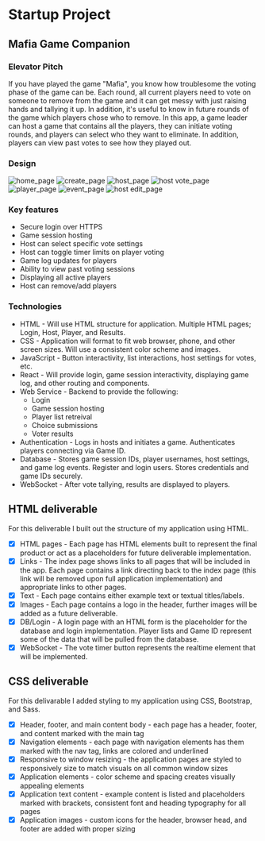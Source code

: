 # Startup Project

## Mafia Game Companion

### Elevator Pitch
If you have played the game "Mafia", you know how troublesome the voting phase of the game can be. Each round, all current players need to vote on someone to remove from the game and it can get messy with just raising hands and tallying it up. In addition, it's useful to know in future rounds of the game which players chose who to remove. In this app, a game leader can host a game that contains all the players, they can initiate voting rounds, and players can select who they want to eliminate. In addition, players can view past votes to see how they played out.

### Design
![home_page](https://github.com/kevin-dixon/startup/blob/main/Concept/Home_Page_Concept.png)
![create_page](https://github.com/kevin-dixon/startup/blob/main/Concept/Create_Account_Concept.png)
![host_page](https://github.com/kevin-dixon/startup/blob/main/Concept/Host_Main_Page_Concept.png)
![host vote_page](https://github.com/kevin-dixon/startup/blob/main/Concept/Host_Vote_Page_Concept.png)
![player_page](https://github.com/kevin-dixon/startup/blob/main/Concept/Player_Main_Page_Concept.png)
![event_page](https://github.com/kevin-dixon/startup/blob/main/Concept/Event_Page_Concept.png)
![host edit_page](https://github.com/kevin-dixon/startup/blob/main/Concept/Host_EditPlayers_Page_Concept.png)

### Key features
* Secure login over HTTPS
* Game session hosting
* Host can select specific vote settings
* Host can toggle timer limits on player voting
* Game log updates for players
* Ability to view past voting sessions
* Displaying all active players
* Host can remove/add players

### Technologies
* HTML - Will use HTML structure for application. Multiple HTML pages; Login, Host, Player, and Results.
* CSS - Application will format to fit web browser, phone, and other screen sizes. Will use a consistent color scheme and images.
* JavaScript - Button interactivity, list interactions, host settings for votes, etc.
* React - Will provide login, game session interactivity, displaying game log, and other routing and components.
* Web Service - Backend to provide the following:
    * Login
    * Game session hosting
    * Player list retreival
    * Choice submissions
    * Voter results
* Authentication - Logs in hosts and initiates a game. Authenticates players connecting via Game ID.
* Database - Stores game session IDs, player usernames, host settings, and game log events. Register and login users. Stores credentials and game IDs securely.
* WebSocket - After vote tallying, results are displayed to players.

## HTML deliverable
For this deliverable I built out the structure of my application using HTML.
- [x] HTML pages - Each page has HTML elements built to represent the final product or act as a placeholders for future deliverable implementation.
- [x] Links - The index page shows links to all pages that will be included in the app. Each page contains a link directing back to the index page (this link will be removed upon full application implementation) and appropriate links to other pages.
- [x] Text - Each page contains either example text or textual titles/labels.
- [x] Images - Each page contains a logo in the header, further images will be added as a future deliverable.
- [x] DB/Login - A login page with an HTML form is the placeholder for the database and login implementation. Player lists and Game ID represent some of the data that will be pulled from the database.
- [x] WebSocket - The vote timer button represents the realtime element that will be implemented.

## CSS deliverable
For this delivarable I added styling to my application using CSS, Bootstrap, and Sass.
- [x] Header, footer, and main content body - each page has a header, footer, and content marked with the main tag
- [x] Navigation elements - each page with navigation elements has them marked with the nav tag, links are colored and underlined
- [x] Responsive to window resizing - the application pages are styled to responsively size to match visuals on all common window sizes
- [x] Application elements - color scheme and spacing creates visually appealing elements
- [x] Application text content - example content is listed and placeholders marked with brackets, consistent font and heading typography for all pages
- [x] Application images - custom icons for the header, browser head, and footer are added with proper sizing
